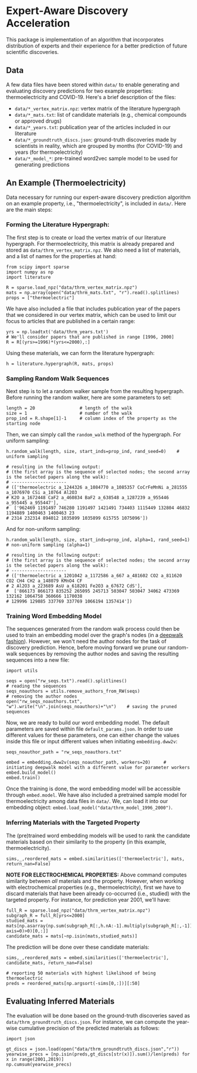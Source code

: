 # Expert-Aware Discovery Acceleration
This package is implementation of an algorithm that incorporates distribution of experts and their experience for a better prediction of future scientific discoveries.

## Data
A few data files have been stored within `data/` to enable generating and evaluating discovery predictions for two example properties: thermoelectricity and COVID-19. Here's a brief description of the files:

* `data/*_vertex_matrix.npz`: vertex matrix of the literature hypergraph
* `data/*_mats.txt`: list of candidate materials (e.g., chemical compounds or approved drugs)
* `data/*_years.txt`: publication year of the articles included in our literature
* `data/*_groundtruth_discs.json`: ground-truth discoveries made by scientists in reality, which are grouped by months (for COVID-19) and years (for thermoelectricity)
* `data/*_model_*`: pre-trained word2vec sample model to be used for generating predictions

## An Example (Thermoelectricity)
Data necessary for running our expert-aware discovery prediction algorithm on an example property, i.e., "thermoelectricity", is included in `data/`. 
Here are the main steps:

### Forming the Literature Hypergraph:
The first step is to create or load the vertex matrix of our literature hypergraph. For thermoelectricity, this matrix is already prepared and stored as 
`data/thrm_vertex_matrix.npz`. We also need a list of materials, and a list of names for the properties at hand:
```
from scipy import sparse
import numpy as np
import literature

R = sparse.load_npz("data/thrm_vertex_matrix.npz")
mats = np.array(open("data/thrm_mats.txt", "r").read().splitlines)
props = ["thermoelectric"]
```
We have also included a file that includes publication year of the papers that we considered in our vertex matrix, which can be used to limit our focus to 
articles that are published in a certain range:
```
yrs = np.loadtxt('data/thrm_years.txt')
# We'll consider papers that are published in range [1996, 2000]
R = R[(yrs>=1996)*(yrs<=2000),:]
```
Using these materials, we can form the literature hypergraph:
```
h = literature.hypergraph(R, mats, props)
```

### Sampling Random Walk Sequences
Next step is to let a random walker sample from the resulting hypergraph. Before running the random walker, here are some parameters to set:
```
length = 20                 # length of the walk
size = 1                    # number of the walk
prop_ind = R.shape[1]-1     # column index of the property as the starting node 
```
Then, we can simply call the `random_walk` method of the hypergraph. For uniform sampling:
```
h.random_walk(length, size, start_inds=prop_ind, rand_seed=0)    # uniform sampling

# resulting in the following output: 
# (the first array is the sequence of selected nodes; the second array is the selected papers along the walk):
# ---------------------
# (['thermoelectric a_1244326 a_1084770 a_1085357 CoCrFeMnNi a_281555 a_1076970 CSi a_10764 Al2O3
# K2O a_1672448 CaF2 a_460834 BaF2 a_638548 a_1287239 a_955446 a_955445 a_955447'],
#  ['962469 1191497 746280 1191497 1421491 734403 1115449 132804 46832 1194889 1400463 1400463 23
# 2314 232314 894012 1035899 1035899 615755 1075096'])
```
And for non-uniform sampling:
```
h.random_walk(length, size, start_inds=prop_ind, alpha=1, rand_seed=1)    # non-uniform sampling (alpha=1)

# resulting in the following output:  
# (the first array is the sequence of selected nodes; the second array is the selected papers along the walk):
# ---------------------
# (['thermoelectric a_1201042 a_1172586 a_667 a_481602 CO2 a_811620 CO2 CH4 CH2 a_148079 KMnO4 CF
# 2 Al2O3 a_223689 AsU a_618201 Fe2O3 a_67672 CdS'],
#  ['866173 866173 835252 265095 245713 503047 503047 34062 473369 132162 1064758 360666 1170038
# 129996 129885 337769 337769 1066194 1357414'])
```

### Training Word Embedding Model
The sequences generated from the random walk process could then be used to train an embedding model over the graph's nodes (in a [deepwalk fashion](http://www.perozzi.net/publications/14_kdd_deepwalk.pdf)). However, we won't need the author nodes for the task of discovery prediction. Hence, before moving forward we prune our random-walk sequences by removing the author nodes and saving the resulting sequences into a new file:
```
import utils 

seqs = open("rw_seqs.txt").read().splitlines()                              # reading the sequences
seqs_noauthors = utils.remove_authors_from_RW(seqs)                         # removing the author nodes
open("rw_seqs_noauthors.txt", "w").write("\n".join(seqs_noauthors)+"\n")    # saving the pruned sequences
```

Now, we are ready to build our word embedding model. The default parameters are saved within file `default_params.json`. In order to use different values for these parameters, one can either change the values inside this file or input different values when initiating `embedding.dww2v`:
```
seqs_noauthor_path = "rw_seqs_noauthors.txt"

embed = embedding.dww2v(seqs_noauthor_path, workers=20)     # initiating deepwalk model with a different value for parameter workers
embed.build_model()
embed.train()
```
Once the training is done, the word embedding model will be accessible through `embed.model`. We have also included a pretrained sample model for thermoelectricity among data files in `data/`. We, can load it into our embedding object: `embed.load_model("data/thrm_model_1996_2000")`.


### Inferring Materials with the Targeted Property
The (pre)trained word embedding models will be used to rank the candidate materials based on their similarity to the property (in this example, thermoelectricity). 
```
sims,_,reordered_mats = embed.similarities(['thermoelectric'], mats, return_nan=False)
```

**NOTE FOR ELECTROCHEMICAL PROPERTIES:** Above command computes similarity between *all* materials and the property. However, when working with electrochemical properties (e.g., thermoelectricity), first we have to discard materials that have been already co-occurred (i.e., studied) with the targeted property. For instance, for prediction year 2001, we'll have:
```
full_R = sparse.load_npz("data/thrm_vertex_matrix.npz")
subgraph_R = full_R[yrs<=2000]
studied_mats = mats[np.asarray(np.sum(subgraph_R[:,h.nA:-1].multiply(subgraph_R[:,-1]), axis=0)>0)[0,:]]
candidate_mats = mats[~np.isin(mats,studied_mats)]
```

The prediction will be done over these candidate materials:
```
sims,_,reordered_mats = embed.similarities(['thermoelectric'], candidate_mats, return_nan=False)

# reporting 50 materials with highest likelihood of being thermoelectric
preds = reordered_mats[np.argsort(-sims[0,:])][:50]
```

## Evaluating Inferred Materials
The evaluation will be done based on the ground-truth discoveries saved as `data/thrm_groundtruth_discs.json`. For instance, we can compute the year-wise cumulative precision of the predicted materials as follows:
```
import json

gt_discs = json.load(open("data/thrm_groundtruth_discs.json","r")) 
yearwise_precs = [np.isin(preds,gt_discs[str(x)]).sum()/len(preds) for x in range(2001,2019)]
np.cumsum(yearwise_precs)
```

